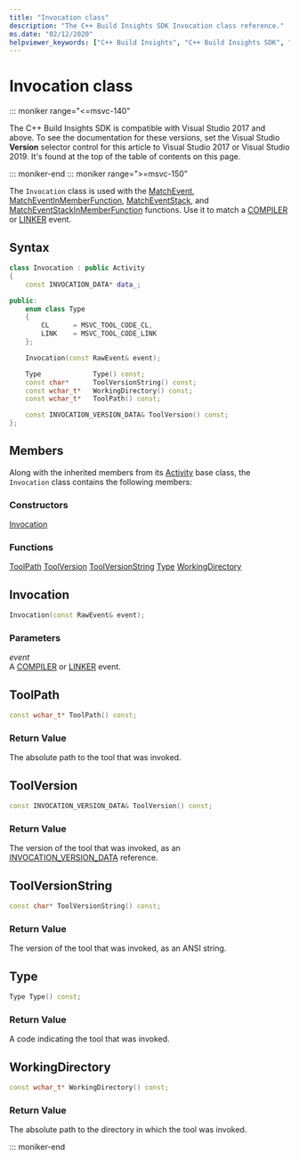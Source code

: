 ```yaml
---
title: "Invocation class"
description: "The C++ Build Insights SDK Invocation class reference."
ms.date: "02/12/2020"
helpviewer_keywords: ["C++ Build Insights", "C++ Build Insights SDK", "Invocation", "throughput analysis", "build time analysis", "vcperf.exe"]
---
```

# Invocation class

::: moniker range="<=msvc-140"

The C++ Build Insights SDK is compatible with Visual Studio 2017 and above. To see the documentation for these versions, set the Visual Studio **Version** selector control for this article to Visual Studio 2017 or Visual Studio 2019. It's found at the top of the table of contents on this page.

::: moniker-end
::: moniker range=">=msvc-150"

The `Invocation` class is used with the [MatchEvent](../functions/match-event.md), [MatchEventInMemberFunction](../functions/match-event-in-member-function.md), [MatchEventStack](../functions/match-event-stack.md), and [MatchEventStackInMemberFunction](../functions/match-event-stack-in-member-function.md) functions. Use it to match a [COMPILER](../event-table.md#compiler) or [LINKER](../event-table.md#linker) event.

## Syntax

```cpp
class Invocation : public Activity
{
    const INVOCATION_DATA* data_;

public:
    enum class Type
    {
        CL      = MSVC_TOOL_CODE_CL,
        LINK    = MSVC_TOOL_CODE_LINK
    };

    Invocation(const RawEvent& event);

    Type             Type() const;
    const char*      ToolVersionString() const;
    const wchar_t*   WorkingDirectory() const;
    const wchar_t*   ToolPath() const;

    const INVOCATION_VERSION_DATA& ToolVersion() const;
};
```

## Members

Along with the inherited members from its [Activity](activity.md) base class, the `Invocation` class contains the following members:

### Constructors

[Invocation](#invocation)

### Functions

[ToolPath](#tool-path)
[ToolVersion](#tool-version)
[ToolVersionString](#tool-version-string)
[Type](#type)
[WorkingDirectory](#working-directory)

## <a name="invocation"></a> Invocation

```cpp
Invocation(const RawEvent& event);
```

### Parameters

*event*\
A [COMPILER](../event-table.md#compiler) or [LINKER](../event-table.md#linker) event.

## <a name="tool-path"></a> ToolPath

```cpp
const wchar_t* ToolPath() const;
```

### Return Value

The absolute path to the tool that was invoked.

## <a name="tool-version"></a> ToolVersion

```cpp
const INVOCATION_VERSION_DATA& ToolVersion() const;
```

### Return Value

The version of the tool that was invoked, as an [INVOCATION_VERSION_DATA](../c-event-data-types/invocation-version-data-struct.md) reference.

## <a name="tool-version-string"></a> ToolVersionString

```cpp
const char* ToolVersionString() const;
```

### Return Value

The version of the tool that was invoked, as an ANSI string.

## <a name="type"></a> Type

```cpp
Type Type() const;
```

### Return Value

A code indicating the tool that was invoked.

## <a name="working-directory"></a> WorkingDirectory

```cpp
const wchar_t* WorkingDirectory() const;
```

### Return Value

The absolute path to the directory in which the tool was invoked.

::: moniker-end
